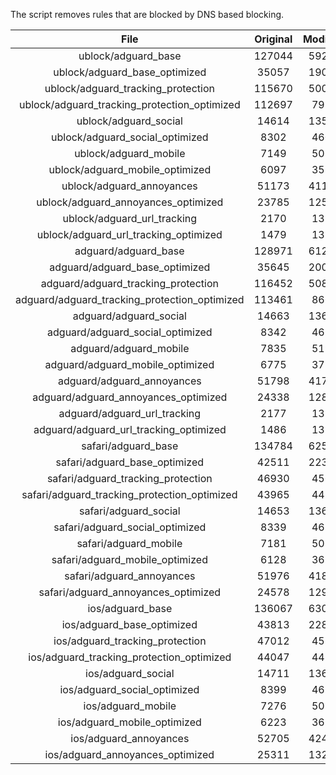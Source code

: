 The script removes rules that are blocked by DNS based blocking.


| File | Original | Modified |
|:----:|:-----:|:-----:|
| ublock/adguard_base | 127044 | 59237 |
| ublock/adguard_base_optimized | 35057 | 19057 |
| ublock/adguard_tracking_protection | 115670 | 50092 |
| ublock/adguard_tracking_protection_optimized | 112697 | 7952 |
| ublock/adguard_social | 14614 | 13561 |
| ublock/adguard_social_optimized | 8302 | 4607 |
| ublock/adguard_mobile | 7149 | 5019 |
| ublock/adguard_mobile_optimized | 6097 | 3584 |
| ublock/adguard_annoyances | 51173 | 41183 |
| ublock/adguard_annoyances_optimized | 23785 | 12580 |
| ublock/adguard_url_tracking | 2170 | 1321 |
| ublock/adguard_url_tracking_optimized | 1479 | 1318 |
| adguard/adguard_base | 128971 | 61233 |
| adguard/adguard_base_optimized | 35645 | 20075 |
| adguard/adguard_tracking_protection | 116452 | 50819 |
| adguard/adguard_tracking_protection_optimized | 113461 | 8666 |
| adguard/adguard_social | 14663 | 13617 |
| adguard/adguard_social_optimized | 8342 | 4651 |
| adguard/adguard_mobile | 7835 | 5199 |
| adguard/adguard_mobile_optimized | 6775 | 3757 |
| adguard/adguard_annoyances | 51798 | 41742 |
| adguard/adguard_annoyances_optimized | 24338 | 12877 |
| adguard/adguard_url_tracking | 2177 | 1328 |
| adguard/adguard_url_tracking_optimized | 1486 | 1325 |
| safari/adguard_base | 134784 | 62508 |
| safari/adguard_base_optimized | 42511 | 22353 |
| safari/adguard_tracking_protection | 46930 | 4568 |
| safari/adguard_tracking_protection_optimized | 43965 | 4424 |
| safari/adguard_social | 14653 | 13601 |
| safari/adguard_social_optimized | 8339 | 4638 |
| safari/adguard_mobile | 7181 | 5055 |
| safari/adguard_mobile_optimized | 6128 | 3614 |
| safari/adguard_annoyances | 51976 | 41844 |
| safari/adguard_annoyances_optimized | 24578 | 12956 |
| ios/adguard_base | 136067 | 63012 |
| ios/adguard_base_optimized | 43813 | 22856 |
| ios/adguard_tracking_protection | 47012 | 4576 |
| ios/adguard_tracking_protection_optimized | 44047 | 4432 |
| ios/adguard_social | 14711 | 13633 |
| ios/adguard_social_optimized | 8399 | 4652 |
| ios/adguard_mobile | 7276 | 5099 |
| ios/adguard_mobile_optimized | 6223 | 3655 |
| ios/adguard_annoyances | 52705 | 42468 |
| ios/adguard_annoyances_optimized | 25311 | 13265 |